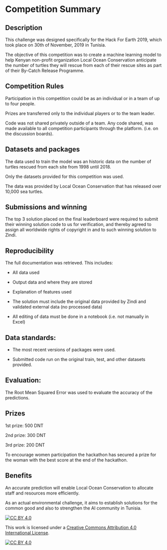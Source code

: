 

# Competition Summary

## Description

This challenge was designed specifically for the Hack For Earth 2019, which took place on 30th of November, 2019 in Tunisia.

The objective of this competition was to create a machine learning model to help Kenyan non-profit organization Local Ocean Conservation anticipate the number of turtles they will rescue from each of their rescue sites as part of their By-Catch Release Programme.

## Competition Rules

Participation in this competition could be as an individual or in a team of up to four people.

Prizes are transferred only to the individual players or to the team leader.

Code was not shared privately outside of a team. Any code shared, was made available to all competition participants through the platform. (i.e. on the discussion boards).

## Datasets and packages

The data used to train the model was an historic data on the number of turtles rescued from each site from 1998 until 2018.

Only the datasets provided for this competition was used.

The data was provided by Local Ocean Conservation that has released over 10,000 sea turtles.

## Submissions and winning

The top 3 solution placed on the final leaderboard were required to submit their winning solution code to us for verification, and thereby agreed to assign all worldwide rights of copyright in and to such winning solution to Zindi.

## Reproducibility

The full documentation was retrieved. This includes:
- All data used

- Output data and where they are stored

- Explanation of features used

- The solution must include the original data provided by Zindi and validated external data (no processed data)

- All editing of data must be done in a notebook (i.e. not manually in Excel)

## Data standards:

- The most recent versions of packages were used.

- Submitted code run on the original train, test, and other datasets provided.

## Evaluation:

The Root Mean Squared Error was used to evaluate the accuracy of the predictions. 

## Prizes
1st prize: 500 DNT

2nd prize: 300 DNT

3rd prize: 200 DNT

To encourage women participation the hackathon has secured a prize for the woman with the best score at the end of the hackathon.

## Benefits
An accurate prediction will enable Local Ocean Conservation to allocate staff and resources more efficiently. 

As an actual environmental challenge, it aims to establish solutions for the common good and also to strengthen the AI community in Tunisia.


[![CC BY 4.0][cc-by-shield]][cc-by]

This work is licensed under a
[Creative Commons Attribution 4.0 International License][cc-by].

[![CC BY 4.0][cc-by-image]][cc-by]

[cc-by]: http://creativecommons.org/licenses/by/4.0/
[cc-by-image]: https://i.creativecommons.org/l/by/4.0/88x31.png
[cc-by-shield]: https://img.shields.io/badge/License-CC%20BY%204.0-lightgrey.svg
